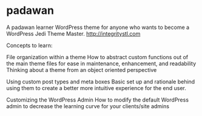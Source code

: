 padawan
=======

A padawan learner WordPress theme for anyone who wants to become a WordPress Jedi Theme Master.
http://integritystl.com

Concepts to learn: 

File organization within a theme 
How to abstract custom functions out of the main theme files for ease in maintenance, enhancement, and readability 
Thinking about a theme from an object oriented perspective

Using custom post types and meta boxes 
Basic set up and rationale behind using them to create a better more intuitive experience for the end user.

Customizing the WordPress Admin 
How to modify the default WordPress admin to decrease the learning curve for your clients/site admins